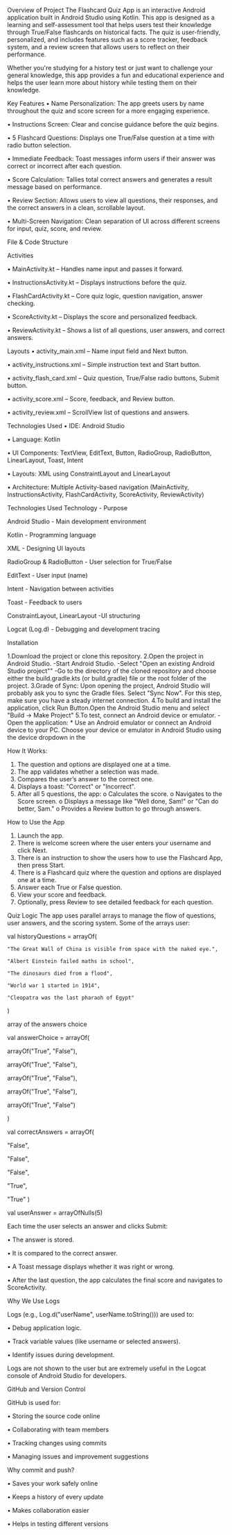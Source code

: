 Overview of Project
The Flashcard Quiz App is an interactive Android application built in Android Studio using Kotlin. This app is designed as a learning and self-assessment tool that helps users test their knowledge through True/False flashcards on historical facts. The quiz is user-friendly, personalized, and includes features such as a score tracker, feedback system, and a review screen that allows users to reflect on their performance.

Whether you're studying for a history test or just want to challenge your general knowledge, this app provides a fun and educational experience and helps the user learn more about history while testing them on their knowledge.


Key Features
•	Name Personalization: The app greets users by name throughout the quiz and score screen for a more engaging experience.

•	Instructions Screen: Clear and concise guidance before the quiz begins.

•	5 Flashcard Questions: Displays one True/False question at a time with radio button selection.

•	Immediate Feedback: Toast messages inform users if their answer was correct or incorrect after each question.

•	Score Calculation: Tallies total correct answers and generates a result message based on performance.

•	Review Section: Allows users to view all questions, their responses, and the correct answers in a clean, scrollable layout.

•	Multi-Screen Navigation: Clean separation of UI across different screens for input, quiz, score, and review.




File & Code Structure

Activities

•	MainActivity.kt – Handles name input and passes it forward.

•	InstructionsActivity.kt – Displays instructions before the quiz.

•	FlashCardActivity.kt – Core quiz logic, question navigation, answer checking.

•	ScoreActivity.kt – Displays the score and personalized feedback.

•	ReviewActivity.kt – Shows a list of all questions, user answers, and correct answers.





Layouts
•	activity_main.xml – Name input field and Next button.

•	activity_instructions.xml – Simple instruction text and Start button.

•	activity_flash_card.xml – Quiz question, True/False radio buttons, Submit button.

•	activity_score.xml – Score, feedback, and Review button.

•	activity_review.xml – ScrollView list of questions and answers.



Technologies Used
•	IDE: Android Studio

•	Language: Kotlin

•	UI Components: TextView, EditText, Button, RadioGroup, RadioButton, LinearLayout, Toast, Intent

•	Layouts: XML using ConstraintLayout and LinearLayout

•	Architecture: Multiple Activity-based navigation (MainActivity, InstructionsActivity, FlashCardActivity, ScoreActivity, ReviewActivity)



Technologies Used
Technology       -             	Purpose

Android Studio	    -            Main development environment

Kotlin           -             	Programming language

XML            -               	Designing UI layouts

RadioGroup & RadioButton   -   	User selection for True/False

EditText          -            	User input (name)

Intent           -             	Navigation between activities

Toast           -               	Feedback to users

ConstraintLayout, LinearLayout	-UI structuring

Logcat (Log.d)             -    	Debugging and development tracing




Installation

1.Download the project or clone this repository.
2.Open the project in Android Studio. -Start Android Studio. -Select "Open an existing Android Studio project"" -Go to the directory of the cloned repository and choose either the build.gradle.kts (or build.gradle) file or the root folder of the project.
3.Grade of Sync: Upon opening the project, Android Studio will probably ask you to sync the Gradle files. Select "Sync Now". For this step, make sure you have a steady internet connection.
4.To build and install the application, click Run Button.Open the Android Studio menu and select "Build -> Make Project"
5.To test, connect an Android device or emulator. -Open the application: * Use an Android emulator or connect an Android device to your PC. Choose your device or emulator in Android Studio using the device dropdown in the


How It Works:
1.	The question and options are displayed one at a time.
2.	The app validates whether a selection was made.
3.	Compares the user’s answer to the correct one.
4.	Displays a toast: "Correct" or "Incorrect".
5.	After all 5 questions, the app:
o	Calculates the score.
o	Navigates to the Score screen.
o	Displays a message like "Well done, Sam!" or "Can do better, Sam."
o	Provides a Review button to go through answers.


How to Use the App
1.	Launch the app.
2.	There is welcome screen where the user enters your username and click Next.
3.	There is an instruction to show the users how to use the Flashcard App, then press Start.
4.	There is a Flashcard quiz where the question and options are displayed one at a time.
5.	Answer each True or False question.
6.	View your score and feedback.
7.	Optionally, press Review to see detailed feedback for each question.
   

Quiz Logic
The app uses parallel arrays to manage the flow of questions, user answers, and the scoring system.
Some of the arrays user: 

val historyQuestions = arrayOf(

    "The Great Wall of China is visible from space with the naked eye.",
    
    "Albert Einstein failed maths in school",
    
    "The dinosaurs died from a flood",
    
    "World war 1 started in 1914",
    
    "Cleopatra was the last pharaoh of Egypt"
    
)


array of the answers choice

 val answerChoice = arrayOf( 
 
arrayOf("True", "False"),

 arrayOf("True", "False"),
 
 arrayOf("True", "False"), 
 
arrayOf("True", "False"), 

arrayOf("True", "False")

 )
 

val correctAnswers = arrayOf(

"False", 

"False", 

"False", 

"True", 

"True"
)

val userAnswer = arrayOfNulls<String>(5)

Each time the user selects an answer and clicks Submit:

•	The answer is stored.

•	It is compared to the correct answer.

•	A Toast message displays whether it was right or wrong.

•	After the last question, the app calculates the final score and navigates to ScoreActivity.



Why We Use Logs

Logs (e.g., Log.d("userName", userName.toString())) are used to:

•	Debug application logic.

•	Track variable values (like username or selected answers).

•	Identify issues during development.

Logs are not shown to the user but are extremely useful in the Logcat console of Android Studio for developers.



GitHub and Version Control

GitHub is used for:

•	Storing the source code online

•	Collaborating with team members

•	Tracking changes using commits

•	Managing issues and improvement suggestions


Why commit and push?

•	Saves your work safely online

•	Keeps a history of every update

•	Makes collaboration easier

•	Helps in testing different versions

